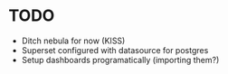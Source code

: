 # TODO

- Ditch nebula for now (KISS)
- Superset configured with datasource for postgres
- Setup dashboards programatically (importing them?)
